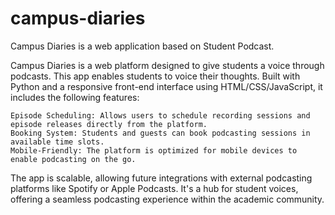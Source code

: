 # campus-diaries
Campus Diaries is a web application based on Student Podcast.

Campus Diaries is a web platform designed to give students a voice through podcasts. This app enables students to voice their thoughts. Built with Python and a responsive front-end interface using HTML/CSS/JavaScript, it includes the following features:

    Episode Scheduling: Allows users to schedule recording sessions and episode releases directly from the platform.
    Booking System: Students and guests can book podcasting sessions in available time slots.
    Mobile-Friendly: The platform is optimized for mobile devices to enable podcasting on the go.

The app is scalable, allowing future integrations with external podcasting platforms like Spotify or Apple Podcasts. It's a hub for student voices, offering a seamless podcasting experience within the academic community.
